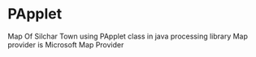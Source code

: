 # PApplet
Map Of Silchar Town using PApplet class in java processing library
Map provider is Microsoft Map Provider
